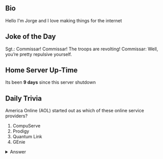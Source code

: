 ## Bio

Hello I'm Jorge and I love making things for the internet

## Joke of the Day

Sgt.: Commissar! Commissar! The troops are revolting! Commissar: Well, you’re pretty repulsive yourself.

## Home Server Up-Time

Its been **9 days** since this server shutdown


## Daily Trivia

America Online (AOL) started out as which of these online service providers?
 1. CompuServe
 2. Prodigy
 3. Quantum Link
 4. GEnie

<details>
  <summary>Answer</summary>
  Quantum Link
</details>
